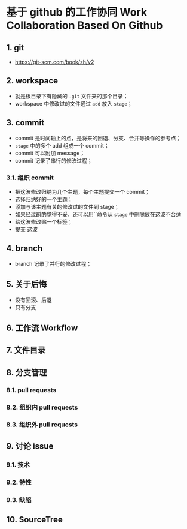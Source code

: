 # 基于 github 的工作协同 Work Collaboration Based On Github

## 1. git

- https://git-scm.com/book/zh/v2

## 2. workspace
- 就是根目录下有隐藏的 `.git` 文件夹的那个目录；
- workspace 中修改过的文件通过 `add` 放入 `stage`；

## 3. commit
- commit 是时间轴上的点，是将来的回退、分支、合并等操作的参考点；
- `stage` 中的多个 add 组成一个 commit；
- commit 可以附加 message；
- commit 记录了串行的修改过程；

### 3.1. 组织 commit
- 把这波修改归纳为几个主题，每个主题提交一个 commit；
- 选择归纳好的一个主题；
- 添加与该主题有关的修改过的文件到 stage；
- 如果经过斟酌觉得不妥，还可以用``命令从 `stage` 中删除放在这波不合适
- 给这波修改贴一个标签；
- 提交 这波 

## 4. branch
- branch 记录了并行的修改过程；

## 5. 关于后悔
- 没有回滚、后退
- 只有分支

## 6. 工作流  Workflow

## 7. 文件目录

## 8. 分支管理 

### 8.1. pull requests 

### 8.2. 组织内 pull requests
### 8.3. 组织外 pull requests

## 9. 讨论 issue

### 9.1. 技术
### 9.2. 特性
### 9.3. 缺陷

## 10. SourceTree